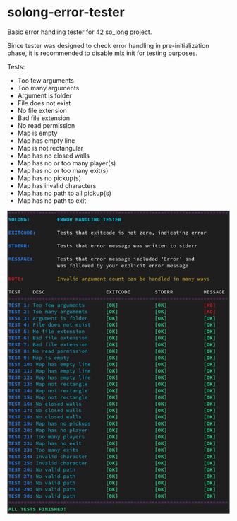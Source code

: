 # solong-error-tester

Basic error handling tester for 42 so_long project.

Since tester was designed to check error handling in pre-initialization phase, it is recommended to disable mlx init for testing purposes.

Tests:

- Too few arguments
- Too many arguments
- Argument is folder
- File does not exist
- No file extension
- Bad file extension
- No read permission
- Map is empty
- Map has empty line
- Map is not rectangular
- Map has no closed walls
- Map has no or too many player(s)
- Map has no or too many exit(s)
- Map has no pickup(s)
- Map has invalid characters
- Map has no path to all pickup(s)
- Map has no path to exit

![example](example.png)

